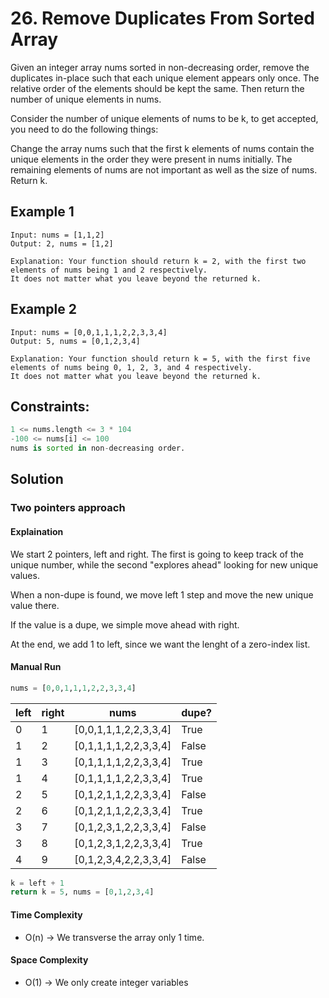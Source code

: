 # 26. Remove Duplicates From Sorted Array

Given an integer array nums sorted in non-decreasing order, remove the duplicates in-place such that each unique element appears only once. The relative order of the elements should be kept the same. Then return the number of unique elements in nums.

Consider the number of unique elements of nums to be k, to get accepted, you need to do the following things:

Change the array nums such that the first k elements of nums contain the unique elements in the order they were present in nums initially. The remaining elements of nums are not important as well as the size of nums.
Return k.

## Example 1

```shell
Input: nums = [1,1,2]
Output: 2, nums = [1,2]

Explanation: Your function should return k = 2, with the first two elements of nums being 1 and 2 respectively.
It does not matter what you leave beyond the returned k.
```

## Example 2

```shell
Input: nums = [0,0,1,1,1,2,2,3,3,4]
Output: 5, nums = [0,1,2,3,4]

Explanation: Your function should return k = 5, with the first five elements of nums being 0, 1, 2, 3, and 4 respectively.
It does not matter what you leave beyond the returned k.
```

## Constraints:

```python
1 <= nums.length <= 3 * 104
-100 <= nums[i] <= 100
nums is sorted in non-decreasing order.
```

## Solution

### Two pointers approach

#### Explaination

We start 2 pointers, left and right.
The first is going to keep track of the unique number,
while the second "explores ahead" looking for new unique values.

When a non-dupe is found, we move left 1 step
and move the new unique value there.

If the value is a dupe, we simple move ahead with right.

At the end, we add 1 to left,
since we want the lenght of a zero-index list.

#### Manual Run

```python
nums = [0,0,1,1,1,2,2,3,3,4]
```

left | right | nums | dupe?
---  | ----- | ---- | -----
0 | 1 | [0,0,1,1,1,2,2,3,3,4] | True
1 | 2 | [0,1,1,1,1,2,2,3,3,4] | False
1 | 3 | [0,1,1,1,1,2,2,3,3,4] | True
1 | 4 | [0,1,1,1,1,2,2,3,3,4] | True
2 | 5 | [0,1,2,1,1,2,2,3,3,4] | False
2 | 6 | [0,1,2,1,1,2,2,3,3,4] | True
3 | 7 | [0,1,2,3,1,2,2,3,3,4] | False
3 | 8 | [0,1,2,3,1,2,2,3,3,4] | True
4 | 9 | [0,1,2,3,4,2,2,3,3,4] | False

```python
k = left + 1
return k = 5, nums = [0,1,2,3,4]
```

#### Time Complexity

- O(n) -> We transverse the array only 1 time.

#### Space Complexity

- O(1) -> We only create integer variables
